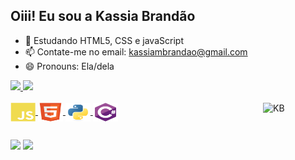 ## Oiii! Eu sou a Kassia Brandão
- 🌱 Estudando HTML5, CSS e javaScript
- 📫 Contate-me no email: kassiambrandao@gmail.com
- 😄 Pronouns: Ela/dela

 <div>
  <a href="https://github.com/KassiaBrandao">
  <img height="180em" src="https://github-readme-stats.vercel.app/api?username=KassiaBrandao&show_icons=true&theme=gotham&include_all_commits=true&count_private=true"/>
  <img height="180em" src="https://github-readme-stats.vercel.app/api/top-langs/?username=KassiaBrandao&layout=compact&langs_count=7&theme=gotham"/>
</div>
  <div style="display: inline_block"><br>
  <img align="center" alt="KB-Js" height="30" width="40" src="https://raw.githubusercontent.com/devicons/devicon/master/icons/javascript/javascript-plain.svg">
  <img align="center" alt="KB-Ts" height="30" width="40" src="https://raw.githubusercontent.com/devicons/devicon/master/icons/html5/html5-original.svg">
  <img align="center" alt="KB-CSS" height="30" width="40" src="https://raw.githubusercontent.com/devicons/devicon/master/icons/python/python-original.svg">
  <img align="center" alt="KB-Csharp" height="30" width="40" src="https://raw.githubusercontent.com/devicons/devicon/master/icons/csharp/csharp-original.svg">
  <img align="right" alt="KB" src="https://share-cdn.picrew.me/shareImg/org/202109/338224_ilYUeFdj.png" width="100" height="100">
</div>
  
##

  <div> 
  <a href="https://www.instagram.com/kassiabrandao_/" target="_blank"><img src="https://img.shields.io/badge/-Instagram-%23E4405F?style=for-the-badge&logo=instagram&logoColor=white" target="_blank"></a>
  <a href="https://www.linkedin.com/in/kassiabrandao/" target="_blank"><img src="https://img.shields.io/badge/-LinkedIn-%230077B5?style=for-the-badge&logo=linkedin&logoColor=white" target="_blank"></a> 
